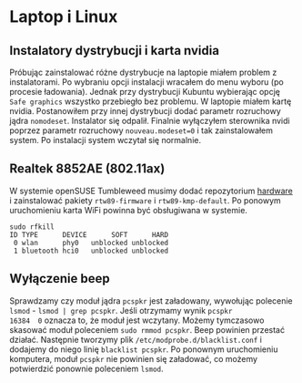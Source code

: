 # Laptop i Linux

## Instalatory dystrybucji i karta nvidia

Próbując zainstalować różne dystrybucje na laptopie miałem problem z instalatorami. Po wybraniu opcji instalacji wracałem do menu wyboru (po procesie ładowania). Jednak przy dystrybucji Kubuntu wybierając opcję `Safe graphics` wszystko przebiegło bez problemu. W laptopie miałem kartę nvidia. Postanowiłem przy innej dystrybucji dodać parametr rozruchowy jądra `nomodeset`. Instalator się odpalił. Finalnie wyłączyłem sterownika nvidi poprzez parametr rozruchowy `nouveau.modeset=0` i tak zainstalowałem system. Po instalacji system wczytał się normalnie.

## Realtek 8852AE (802.11ax)

W systemie openSUSE Tumbleweed musimy dodać repozytorium [hardware](https://build.opensuse.org/project/show/hardware) i zainstalować pakiety `rtw89-firmware` i `rtw89-kmp-default`. Po ponowym uruchomieniu karta WiFi powinna być obsługiwana w systemie.

```
sudo rfkill
ID TYPE      DEVICE      SOFT      HARD
 0 wlan      phy0   unblocked unblocked
 1 bluetooth hci0   unblocked unblocked
```

## Wyłączenie beep

Sprawdzamy czy moduł jądra `pcspkr` jest załadowany, wywołując polecenie `lsmod` - `lsmod | grep pcspkr`.
Jeśli otrzymamy wynik `pcspkr                 16384  0` oznacza to, że moduł jest wczytany. Możemy tymczasowo skasować moduł poleceniem `sudo rmmod pcspkr`. Beep powinien przestać działać.
Następnie tworzymy plik `/etc/modprobe.d/blacklist.conf` i dodajemy do niego linię `blacklist pcspkr`.
Po ponownym uruchomieniu komputera, moduł `pcspkr` nie powinien się załadować, co możemy potwierdzić ponownie poleceniem `lsmod`.
